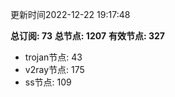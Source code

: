 更新时间2022-12-22 19:17:48

**总订阅: 73**
**总节点: 1207**
**有效节点: 327**
- trojan节点: 43
- v2ray节点: 175
- ss节点: 109
